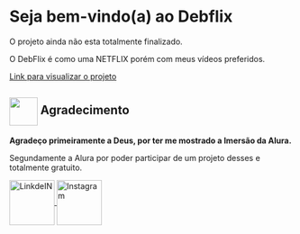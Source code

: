 
# Seja bem-vindo(a) ao Debflix #

O projeto ainda não esta totalmente finalizado.

O DebFlix é como uma NETFLIX porém com meus vídeos preferidos. 

[Link para visualizar o projeto](https://dmsdebflix.vercel.app/)


## <code><img src="https://img.icons8.com/dusk/2x/handshake.png" width="50px" height="50px" align="center"></code> Agradecimento ##
**Agradeço primeiramente a Deus, por ter me mostrado a Imersão da Alura.**

Segundamente a Alura por poder participar de um projeto desses e totalmente gratuito.

<a target="_blank" href="https://www.linkedin.com/in/d%C3%A9bora-moura-dos-santos-57813335/">
  <img align="center" alt="LinkdeIN" height="80" src="https://img.icons8.com/bubbles/2x/linkedin.png" />
</a>
<a target="_blank" href="https://www.instagram.com/deboramouradossantos/">
  <img align="center" alt="Instagram" height="80" src="https://img.icons8.com/clouds/2x/instagram-new--v2.png" />
</a> 


